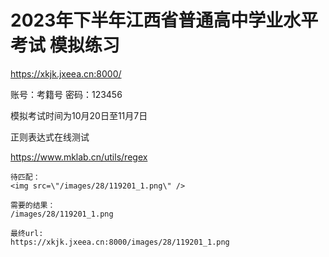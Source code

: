 # 2023年下半年江西省普通高中学业水平考试 模拟练习

https://xkjk.jxeea.cn:8000/

账号：考籍号
密码：123456

模拟考试时间为10月20日至11月7日

正则表达式在线测试

https://www.mklab.cn/utils/regex

```code
待匹配：
<img src=\"/images/28/119201_1.png\" />

需要的结果：
/images/28/119201_1.png

最终url:
https://xkjk.jxeea.cn:8000/images/28/119201_1.png
```